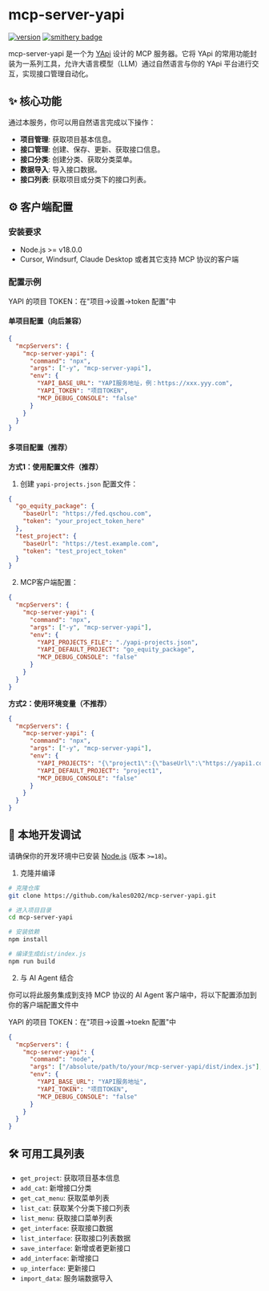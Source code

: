# mcp-server-yapi

[![version](https://img.shields.io/badge/version-0.1.2-blue.svg)](https://github.com/kales0202/mcp-server-yapi.git)
[![smithery badge](https://smithery.ai/badge/mcp-server-yapi)](https://smithery.ai/server/@kales0202/mcp-server-yapi)

mcp-server-yapi 是一个为 [YApi](https://github.com/YMFE/yapi) 设计的 MCP 服务器。它将 YApi 的常用功能封装为一系列工具，允许大语言模型（LLM）通过自然语言与你的 YApi 平台进行交互，实现接口管理自动化。

## ✨ 核心功能

通过本服务，你可以用自然语言完成以下操作：

- **项目管理**: 获取项目基本信息。
- **接口管理**: 创建、保存、更新、获取接口信息。
- **接口分类**: 创建分类、获取分类菜单。
- **数据导入**: 导入接口数据。
- **接口列表**: 获取项目或分类下的接口列表。

## ⚙️ 客户端配置

### 安装要求

- Node.js >= v18.0.0
- Cursor, Windsurf, Claude Desktop 或者其它支持 MCP 协议的客户端

### 配置示例

YAPI 的项目 TOKEN：在"项目->设置->token 配置"中

#### 单项目配置（向后兼容）

```json
{
  "mcpServers": {
    "mcp-server-yapi": {
      "command": "npx",
      "args": ["-y", "mcp-server-yapi"],
      "env": {
        "YAPI_BASE_URL": "YAPI服务地址，例：https://xxx.yyy.com",
        "YAPI_TOKEN": "项目TOKEN",
        "MCP_DEBUG_CONSOLE": "false"
      }
    }
  }
}
```

#### 多项目配置（推荐）

**方式1：使用配置文件（推荐）**

1. 创建 `yapi-projects.json` 配置文件：
```json
{
  "go_equity_package": {
    "baseUrl": "https://fed.qschou.com",
    "token": "your_project_token_here"
  },
  "test_project": {
    "baseUrl": "https://test.example.com", 
    "token": "test_project_token"
  }
}
```

2. MCP客户端配置：
```json
{
  "mcpServers": {
    "mcp-server-yapi": {
      "command": "npx",
      "args": ["-y", "mcp-server-yapi"],
      "env": {
        "YAPI_PROJECTS_FILE": "./yapi-projects.json",
        "YAPI_DEFAULT_PROJECT": "go_equity_package",
        "MCP_DEBUG_CONSOLE": "false"
      }
    }
  }
}
```

**方式2：使用环境变量（不推荐）**
```json
{
  "mcpServers": {
    "mcp-server-yapi": {
      "command": "npx",
      "args": ["-y", "mcp-server-yapi"],
      "env": {
        "YAPI_PROJECTS": "{\"project1\":{\"baseUrl\":\"https://yapi1.com\",\"token\":\"token1\"},\"project2\":{\"baseUrl\":\"https://yapi2.com\",\"token\":\"token2\"}}",
        "YAPI_DEFAULT_PROJECT": "project1",
        "MCP_DEBUG_CONSOLE": "false"
      }
    }
  }
}
```

## 🔧 本地开发调试

请确保你的开发环境中已安装 [Node.js](https://nodejs.org/) (版本 `>=18`)。

1. 克隆并编译

```bash
# 克隆仓库
git clone https://github.com/kales0202/mcp-server-yapi.git

# 进入项目目录
cd mcp-server-yapi

# 安装依赖
npm install

# 编译生成dist/index.js
npm run build
```

2. 与 AI Agent 结合

你可以将此服务集成到支持 MCP 协议的 AI Agent 客户端中，将以下配置添加到你的客户端配置文件中

YAPI 的项目 TOKEN：在"项目->设置->toekn 配置"中

```json
{
  "mcpServers": {
    "mcp-server-yapi": {
      "command": "node",
      "args": ["/absolute/path/to/your/mcp-server-yapi/dist/index.js"],
      "env": {
        "YAPI_BASE_URL": "YAPI服务地址",
        "YAPI_TOKEN": "项目TOKEN",
        "MCP_DEBUG_CONSOLE": "false"
      }
    }
  }
}
```

## 🛠️ 可用工具列表

- `get_project`: 获取项目基本信息
- `add_cat`: 新增接口分类
- `get_cat_menu`: 获取菜单列表
- `list_cat`: 获取某个分类下接口列表
- `list_menu`: 获取接口菜单列表
- `get_interface`: 获取接口数据
- `list_interface`: 获取接口列表数据
- `save_interface`: 新增或者更新接口
- `add_interface`: 新增接口
- `up_interface`: 更新接口
- `import_data`: 服务端数据导入
